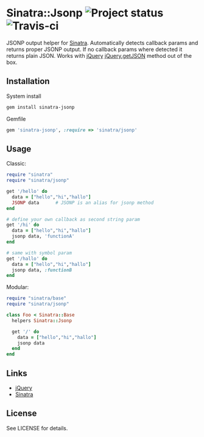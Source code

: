 Sinatra::Jsonp ![Project status](http://stillmaintained.com/shtirlic/sinatra-jsonp.png)  ![Travis-ci](https://secure.travis-ci.org/shtirlic/sinatra-jsonp.png)
==============

JSONP output helper for [Sinatra](http://sinatrarb.com). Automatically detects callback params and returns proper JSONP output.
If no callback params where detected it returns plain JSON.
Works with [jQuery](http://jquery.com) [jQuery.getJSON](http://api.jquery.com/jQuery.getJSON/) method out of the box.


Installation
------------

System install

```bash
gem install sinatra-jsonp
```

Gemfile

```ruby
gem 'sinatra-jsonp', :require => 'sinatra/jsonp'
```

Usage
-----

Classic:

```ruby
require "sinatra"
require "sinatra/jsonp"

get '/hello' do
  data = ["hello","hi","hallo"]
  JSONP data      # JSONP is an alias for jsonp method
end

# define your own callback as second string param
get '/hi' do
  data = ["hello","hi","hallo"]
  jsonp data, 'functionA'
end

# same with symbol param
get '/hallo' do
  data = ["hello","hi","hallo"]
  jsonp data, :functionB
end
```
Modular:

```ruby
require "sinatra/base"
require "sinatra/jsonp"

class Foo < Sinatra::Base
  helpers Sinatra::Jsonp

  get '/' do
    data = ["hello","hi","hallo"]
    jsonp data
  end
end
```

Links
-----

* [jQuery](http://jquery.com)
* [Sinatra](http://www.sinatrarb.com)


License
-------

See LICENSE for details.
